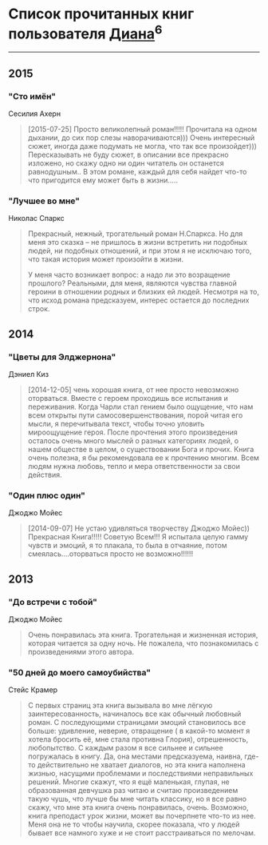 # Список прочитанных книг пользователя [Диана](http://vk.com/id136078132)<sup>6</sup>
---

## 2015

### "Сто имён"
Сесилия Ахерн
> [2015-07-25] Просто великолепный роман!!!!! Прочитала на одном дыхании, до сих пор слезы наворачиваются))) Очень интересный сюжет, иногда даже подумать не могла, что так все произойдет))) Пересказывать не буду сюжет, в описании все прекрасно изложено, но скажу одно ни один читатель он останется равнодушным.. В этом романе, каждый для себя найдет что-то что пригодится ему может быть в жизни.....


### "Лучшее во мне"
Николас Спаркс
> Прекрасный, нежный, трогательный роман Н.Спаркса. Но для меня это сказка – не пришлось в жизни встретить ни подобных людей, ни подобных отношений, и при этом я не исключаю того, что такая история может произойти в жизни. 
> 
> У меня часто возникает вопрос: а надо ли это возращение прошлого? 
> Реальными, для меня, являются чувства главной героини в отношении родных и близких ей людей. Несмотря на то, что исход романа предсказуем, интерес остается до последних строк.



## 2014

### "Цветы для Элджернона"
Дэниел Киз
> [2014-12-05] чень хорошая книга, от нее просто невозможно оторваться. Вместе с героем проходишь все испытания и переживания. Когда Чарли стал гением было ощущение, что нам всем открыты пути самосовершенствования, порой читая его мысли, я перечитывала текст, чтобы точно уловить мироощущение героя. После прочтения этого произведения осталось очень много мыслей о разных категориях людей, о нашем обществе в целом, о существовании Бога и прочих. Книга очень полезна, я бы рекомендовала ее к прочтению многим. Всем людям нужна любовь, тепло и мера ответственности за свои действия.


### "Один плюс один"
Джоджо Мойес
> [2014-09-07] Не устаю удивляться творчеству Джоджо Мойес))
> Прекрасная Книга!!!!! Советую Всем!!! 
> Я испытала целую гамму чувств и эмоций, я то плакала, то была в отчаяние, потом смеялась....оторваться просто не возможно!!!!!!



## 2013

### "До встречи с тобой"
Джоджо Мойес
> Очень понравилась эта книга. Трогательная и жизненная история, которая читается за одну ночь. Не пожалела, что познакомилась с произведениями этого автора.


### "50 дней до моего самоубийства"
Стейс Крамер
> С первых страниц эта книга вызывала во мне лёгкую заинтересованность, начиналось все как обычный любовный роман. С последующими страницами эмоций становилось все больше: удивление, неверие, отвращение ( в какой-то момент я хотела бросить её, мне стала противна Глория), отрешенность, любопытство. С каждым разом я все сильнее и сильнее погружалась в книгу.
> Да, она местами предсказуема, наивна, где-то действительно не хватает диалогов, но эта книга наполнена жизнью, насущими проблемами и последствиями неправильных решений. Многие скажут, что я ещё маленькая, глупая, не образованная девчушка раз читаю и считаю произведением такую чушь, что лучше бы мне читать классику, но я все равно скажу, что мне эта книга очень понравилась, очень. Возможно, книга преподаст урок жизни, может вы почерпнете что-то из нее. Меня она не то чтобы научила, скорее показала, что у людей бывает все намного хуже и не стоит расстраиваться по мелочам.



